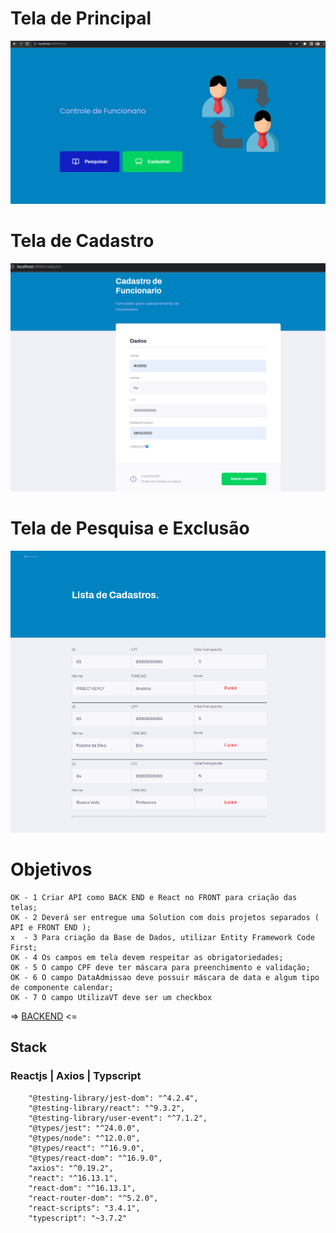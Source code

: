 
# Tela de Principal
![](https://raw.githubusercontent.com/pabloverly/Cadastro_Funcionario_Frontend/master/src/assets/images/Home.png)


# Tela de Cadastro
![](https://raw.githubusercontent.com/pabloverly/Cadastro_Funcionario_Frontend/master/src/assets/images/Telacadastro.png)

# Tela de Pesquisa e Exclusão
![](https://raw.githubusercontent.com/pabloverly/Cadastro_Funcionario_Frontend/master/src/assets/images/Lista.png)



# Objetivos 
    OK - 1 Criar API como BACK END e React no FRONT para criação das telas;
    OK - 2 Deverá ser entregue uma Solution com dois projetos separados ( API e FRONT END ); 
    x  - 3 Para criação da Base de Dados, utilizar Entity Framework Code First; 
    OK - 4 Os campos em tela devem respeitar as obrigatoriedades;
    OK - 5 O campo CPF deve ter máscara para preenchimento e validação;
    OK - 6 O campo DataAdmissao deve possuir máscara de data e algum tipo de componente calendar;
    OK - 7 O campo UtilizaVT deve ser um checkbox

 =>   [BACKEND](https://github.com/pabloverly/Cadastro_Funcionario_Backend "BACKEND")  <=

## Stack 

### Reactjs | Axios | Typscript
   
``` 
    "@testing-library/jest-dom": "^4.2.4",
    "@testing-library/react": "^9.3.2",
    "@testing-library/user-event": "^7.1.2",
    "@types/jest": "^24.0.0",
    "@types/node": "^12.0.0",
    "@types/react": "^16.9.0",
    "@types/react-dom": "^16.9.0",
    "axios": "^0.19.2",
    "react": "^16.13.1",
    "react-dom": "^16.13.1",
    "react-router-dom": "^5.2.0",
    "react-scripts": "3.4.1",
    "typescript": "~3.7.2"
```
